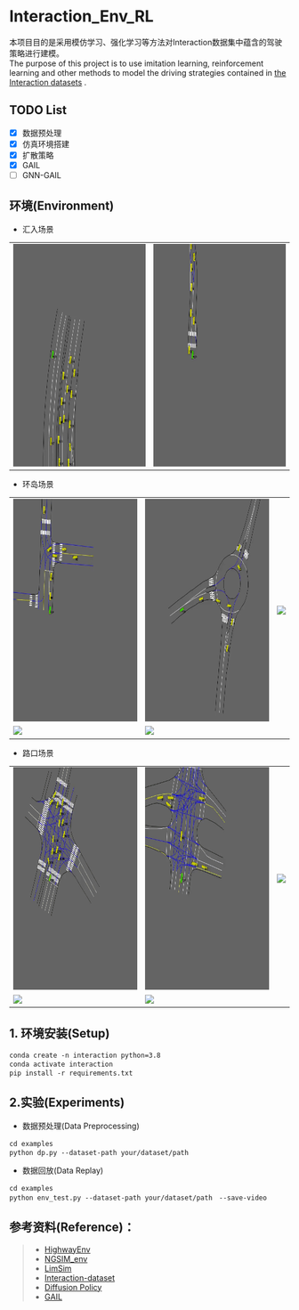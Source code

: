 # Interaction_Env_RL
本项目目的是采用模仿学习、强化学习等方法对Interaction数据集中蕴含的驾驶策略进行建模。\
The purpose of this project is to use imitation learning, reinforcement learning and other methods to model the driving strategies contained in [the Interaction datasets](https://interaction-dataset.com/) .

## TODO List
- [x] 数据预处理 
- [x] 仿真环境搭建 
- [x] 扩散策略
- [x] GAIL
- [ ] GNN-GAIL

## 环境(Environment)
- 汇入场景
<table>
    <tr>
        <td><img src="./assets/DR_CHN_Merging_ZS-episode-0.gif" height="400"></td>
        <td><img src="./assets/DR_DEU_Merging_MT-episode-0.gif" height="400"></td>
    </tr>
</table>

- 环岛场景

<table>
    <tr>
        <td><img src="./assets/DR_USA_Roundabout_EP-episode-0.gif" height="400"></td>
        <td><img src="./assets/DR_DEU_Roundabout_OF-episode-0.gif" height="400"></td>
        <td><img src="./assets/DR_USA_Roundabout_SR-episode-0.gif" height="400"></td>
    </tr>
    <tr>
        <td><img src="./assets/DR_USA_Roundabout_FT-episode-0.gif" height="400"></td>
        <td><img src="./assets/DR_CHN_Roundabout_LN-episode-0.gif" height="400"></td>
    </tr>
</table>

- 路口场景

<table>
    <tr>
        <td><img src="./assets/TC_BGR_Intersection_VA-episode-0.gif" height="400"></td>
        <td><img src="./assets/DR_USA_Intersection_GL-episode-0.gif" height="400"></td>
        <td><img src="./assets/DR_USA_Intersection_EP0-episode-0.gif" height="400"></td>
    </tr>
    <tr>
        <td><img src="./assets/DR_USA_Intersection_MA-episode-0.gif" height="400"></td>
        <td><img src="./assets/DR_USA_Intersection_EP1-episode-0.gif" height="400"></td>
    </tr>
</table>

## 1. 环境安装(Setup)

```shell
conda create -n interaction python=3.8
conda activate interaction
pip install -r requirements.txt
```

## 2.实验(Experiments)
- 数据预处理(Data Preprocessing)
```shell
cd examples
python dp.py --dataset-path your/dataset/path
```

- 数据回放(Data Replay)
```shell
cd examples
python env_test.py --dataset-path your/dataset/path　--save-video
```

## **参考资料(Reference)：**
> - [HighwayEnv](https://github.com/Farama-Foundation/HighwayEnv)
> - [NGSIM_env](https://github.com/MCZhi/Driving-IRL-NGSIM)
> - [LimSim](https://github.com/PJLab-ADG/LimSim)
> - [Interaction-dataset](https://github.com/interaction-dataset/interaction-dataset)
> - [Diffusion Policy](https://github.com/real-stanford/diffusion_policy)
> - [GAIL](https://github.com/ikostrikov/pytorch-a2c-ppo-acktr-gail)

